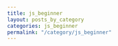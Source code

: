 ```yaml
---
title: js_beginner
layout: posts_by_category
categories: js_beginner
permalink: "/category/js_beginner"
---
```


